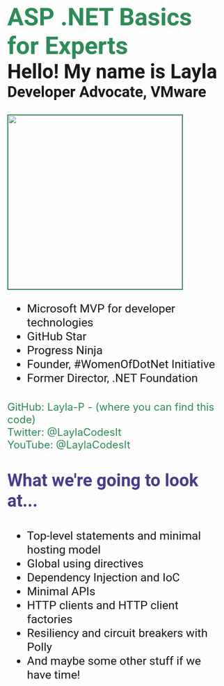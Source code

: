 ﻿<style>
about{
   float: left; 
font-size: 20pt;
}
heading{
    color:SeaGreen;
    font-size: 42pt;
    font-weight: bold;
    font-family: "Roboto";
     display: inline-block;
}
sub-heading{
    color:dark-gray;
    font-size: 34pt;
    font-weight: bold;
   font-family: "Roboto";
}
job-heading{
    color:dark-gray;
    font-size: 26pt;
    font-weight: bold;
    font-family: "Roboto";
}
heading2{
    color:DarkSlateBlue;
    font-size: 30pt;
    font-weight: bold;
    font-family: "Roboto";
     display: inline-block;
}
img{
 height: 400px;
 border: solid 2px SeaGreen;
 float: left;

}
ul{
    float:left;
   font-family: "Roboto";
    font-size: 20pt;
}

links {
    display: inline-block;
    font-size: 18pt;
    width: 100%;    
    margin: 10px 0 30px 0;
   color:SeaGreen;
}
</style>


<heading> ASP .NET Basics for Experts </heading>
<br/>
<sub-heading>Hello! My name is Layla</sub-heading>
<br/>
<job-heading>Developer Advocate, VMware</job-heading>
<br/>
<about>
<br/>
<img src="layla-headshot.jpg"/>

<ul>
    <li> Microsoft MVP for developer technologies </li> 
    <li> GitHub Star</li> 
    <li> Progress Ninja</li>
    <li> Founder, #WomenOfDotNet Initiative</li> 
    <li> Former Director, .NET Foundation</li> 
</ul>
</about>

<links>
GitHub: Layla-P - (where you can find this code)</br>
Twitter: @LaylaCodesIt</br>
YouTube: @LaylaCodesIt</br>
</links>

<heading2> What we're going to look at... </heading2>
<br/>
<ul>
    <li>Top-level statements and minimal hosting model </li> 
    <li>Global using directives</li> 
    <li>Dependency Injection and IoC</li> 
    <li>Minimal APIs</li> 
    <li>HTTP clients and HTTP client factories </li> 
    <li>Resiliency and circuit breakers with Polly</li> 
    <li>And maybe some other stuff if we have time!</li>
</ul>

